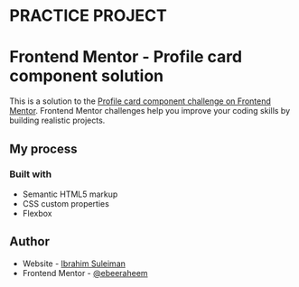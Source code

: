 # PRACTICE PROJECT

# Frontend Mentor - Profile card component solution

This is a solution to the [Profile card component challenge on Frontend Mentor](https://www.frontendmentor.io/challenges/profile-card-component-cfArpWshJ). Frontend Mentor challenges help you improve your coding skills by building realistic projects.

## My process

### Built with

- Semantic HTML5 markup
- CSS custom properties
- Flexbox

## Author

- Website - [Ibrahim Suleiman](https://ebeesule.netlify.app/)
- Frontend Mentor - [@ebeeraheem](https://www.frontendmentor.io/profile/ebeeraheem)
